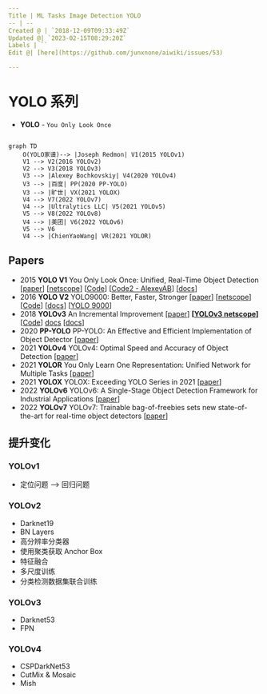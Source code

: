 ```yaml
---
Title | ML Tasks Image Detection YOLO
-- | --
Created @ | `2018-12-09T09:33:49Z`
Updated @| `2023-02-15T08:29:20Z`
Labels | ``
Edit @| [here](https://github.com/junxnone/aiwiki/issues/53)

---
```

# YOLO 系列

- **YOLO**  - `You Only Look Once`



```mermaid

graph TD
    O(YOLO家谱)--> |Joseph Redmon| V1(2015 YOLOv1)
    V1 --> V2(2016 YOLOv2)
    V2 --> V3(2018 YOLOv3)
    V3 --> |Alexey Bochkovskiy| V4(2020 YOLOv4)
    V3 --> |百度| PP(2020 PP-YOLO)
    V3 --> |旷世| VX(2021 YOLOX)
    V4 --> V7(2022 YOLOv7)
    V4 --> |Ultralytics LLC| V5(2021 YOLOv5)
    V5 --> V8(2022 YOLOv8)
    V4 --> |美团| V6(2022 YOLOv6)
    V5 --> V6
    V4 --> |ChienYaoWang| VR(2021 YOLOR)

```


## Papers

- 2015 **YOLO V1** You Only Look Once: Unified, Real-Time Object Detection [[paper](https://arxiv.org/pdf/1506.02640.pdf)] [[netscope](http://ethereon.github.io/netscope/#/gist/96209c6940e02b17c34009f6c3fee75e)] [[Code](https://pjreddie.com/darknet/yolo/)] [[Code2 - AlexeyAB](https://github.com/AlexeyAB/darknet)] [[docs](https://pjreddie.com/darknet/yolov1/)]
- 2016 **YOLO V2** YOLO9000: Better, Faster, Stronger [[paper](https://arxiv.org/pdf/1612.08242.pdf)] [[netscope](http://ethereon.github.io/netscope/#/gist/8826fef24ed0b5086affdb6e65db26b7)]  [[Code](https://pjreddie.com/darknet/yolo/)] [[docs](https://pjreddie.com/darknet/yolov2/)]  [[YOLO 9000](https://pjreddie.com/publications/yolo9000/)]
- 2018 **YOLOv3**  An Incremental Improvement [[paper](https://pjreddie.com/media/files/papers/YOLOv3.pdf)] **[[YOLOv3 netscope](http://ethereon.github.io/netscope/#/gist/a9badc1fd4eefb7463c99e33d046af9e)]** [[Code](https://pjreddie.com/darknet/yolo/)] [docs](https://pjreddie.com/darknet/yolo/) [[docs](https://pjreddie.com/darknet/yolo/)]
- 2020 **PP-YOLO** PP-YOLO: An Effective and Efficient Implementation of Object Detector
 [[paper](https://arxiv.org/abs/2007.12099)]
- 2021 **YOLOv4** YOLOv4: Optimal Speed and Accuracy of Object Detection [[paper](https://arxiv.org/abs/2004.10934)]
- 2021 **YOLOR** You Only Learn One Representation: Unified Network for Multiple Tasks [[paper](https://arxiv.org/abs/2105.04206)]
- 2021 **YOLOX** YOLOX: Exceeding YOLO Series in 2021 [[paper](https://arxiv.org/abs/2107.08430)]
- 2022 **YOLOv6** YOLOv6: A Single-Stage Object Detection Framework for Industrial Applications [[paper](https://arxiv.org/abs/2209.02976)]
- 2022 **YOLOv7** YOLOv7: Trainable bag-of-freebies sets new state-of-the-art for real-time object detectors [[paper](https://arxiv.org/abs/2207.02696)]


## 提升变化


### YOLOv1
- 定位问题 --> 回归问题

### YOLOv2

- Darknet19
- BN Layers
- 高分辨率分类器
- 使用聚类获取 Anchor Box
- 特征融合
- 多尺度训练
- 分类检测数据集联合训练

### YOLOv3

- Darknet53
- FPN

### YOLOv4

- CSPDarkNet53
- CutMix & Mosaic
- Mish

